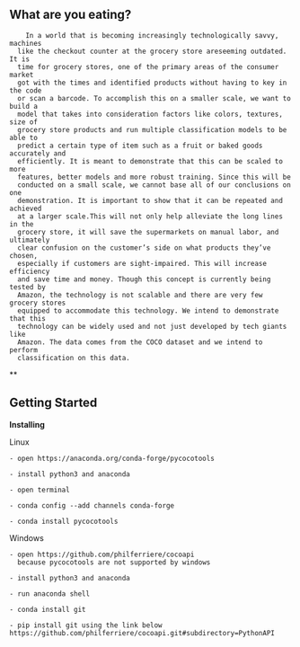 ## **What are you eating?**

	    In a world that is becoming increasingly technologically savvy, machines 
	  like the checkout counter at the grocery store areseeming outdated. It is
	  time for grocery stores, one of the primary areas of the consumer market 
	  got with the times and identified products without having to key in the code
	  or scan a barcode. To accomplish this on a smaller scale, we want to build a
	  model that takes into consideration factors like colors, textures, size of 
	  grocery store products and run multiple classification models to be able to
	  predict a certain type of item such as a fruit or baked goods accurately and
	  efficiently. It is meant to demonstrate that this can be scaled to more
	  features, better models and more robust training. Since this will be
	  conducted on a small scale, we cannot base all of our conclusions on one 
	  demonstration. It is important to show that it can be repeated and achieved 
	  at a larger scale.This will not only help alleviate the long lines in the 
	  grocery store, it will save the supermarkets on manual labor, and ultimately 
	  clear confusion on the customer’s side on what products they’ve chosen, 
	  especially if customers are sight-impaired. This will increase efficiency 
	  and save time and money. Though this concept is currently being tested by 
	  Amazon, the technology is not scalable and there are very few grocery stores 
	  equipped to accommodate this technology. We intend to demonstrate that this 
	  technology can be widely used and not just developed by tech giants like 
	  Amazon. The data comes from the COCO dataset and we intend to perform 
	  classification on this data.

**

## Getting Started

**Installing**

Linux   

	- open https://anaconda.org/conda-forge/pycocotools
	
	- install python3 and anaconda
	
	- open terminal
	
	- conda config --add channels conda-forge
	
	- conda install pycocotools
	
Windows 
	
	- open https://github.com/philferriere/cocoapi 
	  because pycocotools are not supported by windows
	
	- install python3 and anaconda
	
	- run anaconda shell
	
	- conda install git
	
	- pip install git using the link below
	https://github.com/philferriere/cocoapi.git#subdirectory=PythonAPI
